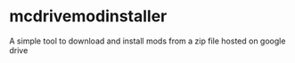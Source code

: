 # mcdrivemodinstaller
A simple tool to download and install mods from a zip file hosted on google drive
